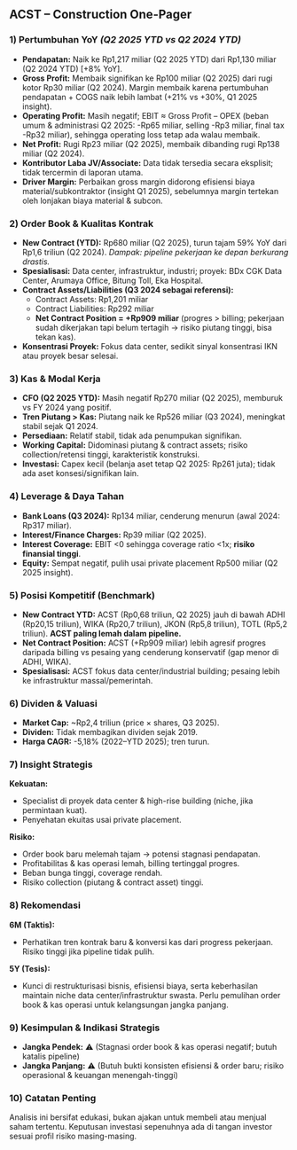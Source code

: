 ## ACST – Construction One-Pager

### 1) Pertumbuhan YoY *(Q2 2025 YTD vs Q2 2024 YTD)*
- **Pendapatan:** Naik ke Rp1,217 miliar (Q2 2025 YTD) dari Rp1,130 miliar (Q2 2024 YTD) [+8% YoY].  
- **Gross Profit:** Membaik signifikan ke Rp100 miliar (Q2 2025) dari rugi kotor Rp30 miliar (Q2 2024). Margin membaik karena pertumbuhan pendapatan + COGS naik lebih lambat (+21% vs +30%, Q1 2025 insight). 
- **Operating Profit:** Masih negatif; EBIT ≈ Gross Profit – OPEX (beban umum & administrasi Q2 2025: -Rp65 miliar, selling -Rp3 miliar, final tax -Rp32 miliar), sehingga operating loss tetap ada walau membaik.
- **Net Profit:** Rugi Rp23 miliar (Q2 2025), membaik dibanding rugi Rp138 miliar (Q2 2024).
- **Kontributor Laba JV/Associate:** Data tidak tersedia secara eksplisit; tidak tercermin di laporan utama.
- **Driver Margin:** Perbaikan gross margin didorong efisiensi biaya material/subkontraktor (insight Q1 2025), sebelumnya margin tertekan oleh lonjakan biaya material & subcon.

### 2) Order Book & Kualitas Kontrak
- **New Contract (YTD):** Rp680 miliar (Q2 2025), turun tajam 59% YoY dari Rp1,6 triliun (Q2 2024). *Dampak: pipeline pekerjaan ke depan berkurang drastis.*
- **Spesialisasi:** Data center, infrastruktur, industri; proyek: BDx CGK Data Center, Arumaya Office, Bitung Toll, Eka Hospital.
- **Contract Assets/Liabilities (Q3 2024 sebagai referensi):**  
   - Contract Assets: Rp1,201 miliar
   - Contract Liabilities: Rp292 miliar  
   - **Net Contract Position = +Rp909 miliar** (progres > billing; pekerjaan sudah dikerjakan tapi belum tertagih → risiko piutang tinggi, bisa tekan kas).
- **Konsentrasi Proyek:** Fokus data center, sedikit sinyal konsentrasi IKN atau proyek besar selesai.

### 3) Kas & Modal Kerja
- **CFO (Q2 2025 YTD):** Masih negatif Rp270 miliar (Q2 2025), memburuk vs FY 2024 yang positif. 
- **Tren Piutang > Kas:** Piutang naik ke Rp526 miliar (Q3 2024), meningkat stabil sejak Q1 2024.
- **Persediaan:** Relatif stabil, tidak ada penumpukan signifikan.
- **Working Capital:** Didominasi piutang & contract assets; risiko collection/retensi tinggi, karakteristik konstruksi.
- **Investasi:** Capex kecil (belanja aset tetap Q2 2025: Rp261 juta); tidak ada aset konsesi/signifikan lain.

### 4) Leverage & Daya Tahan
- **Bank Loans (Q3 2024):** Rp134 miliar, cenderung menurun (awal 2024: Rp317 miliar).
- **Interest/Finance Charges:** Rp39 miliar (Q2 2025).
- **Interest Coverage:** EBIT <0 sehingga coverage ratio <1x; **risiko finansial tinggi**.
- **Equity:** Sempat negatif, pulih usai private placement Rp500 miliar (Q2 2025 insight). 

### 5) Posisi Kompetitif (Benchmark)
- **New Contract YTD:** ACST (Rp0,68 triliun, Q2 2025) jauh di bawah ADHI (Rp20,15 triliun), WIKA (Rp20,7 triliun), JKON (Rp5,8 triliun), TOTL (Rp5,2 triliun). **ACST paling lemah dalam pipeline.**
- **Net Contract Position:** ACST (+Rp909 miliar) lebih agresif progres daripada billing vs pesaing yang cenderung konservatif (gap menor di ADHI, WIKA).
- **Spesialisasi:** ACST fokus data center/industrial building; pesaing lebih ke infrastruktur massal/pemerintah.

### 6) Dividen & Valuasi
- **Market Cap:** ~Rp2,4 triliun (price × shares, Q3 2025).
- **Dividen:** Tidak membagikan dividen sejak 2019.
- **Harga CAGR:** -5,18% (2022–YTD 2025); tren turun.

### 7) Insight Strategis
**Kekuatan:**  
- Specialist di proyek data center & high-rise building (niche, jika permintaan kuat).
- Penyehatan ekuitas usai private placement.

**Risiko:**  
- Order book baru melemah tajam → potensi stagnasi pendapatan.
- Profitabilitas & kas operasi lemah, billing tertinggal progres.
- Beban bunga tinggi, coverage rendah.
- Risiko collection (piutang & contract asset) tinggi.

### 8) Rekomendasi
**6M (Taktis):**  
- Perhatikan tren kontrak baru & konversi kas dari progress pekerjaan. Risiko tinggi jika pipeline tidak pulih.

**5Y (Tesis):**  
- Kunci di restrukturisasi bisnis, efisiensi biaya, serta keberhasilan maintain niche data center/infrastruktur swasta. Perlu pemulihan order book & kas operasi untuk kelangsungan jangka panjang.

### 9) Kesimpulan & Indikasi Strategis
- **Jangka Pendek:** ⚠️ (Stagnasi order book & kas operasi negatif; butuh katalis pipeline)
- **Jangka Panjang:** ⚠️ (Butuh bukti konsisten efisiensi & order baru; risiko operasional & keuangan menengah-tinggi)

### 10) Catatan Penting
Analisis ini bersifat edukasi, bukan ajakan untuk membeli atau menjual saham tertentu. Keputusan investasi sepenuhnya ada di tangan investor sesuai profil risiko masing-masing.